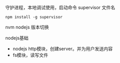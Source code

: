 守护进程，本地调试使用，启动命令 supervisor 文件名

```
npm install -g supervisor
```

nvm nodejs 版本切换

nodejs基础

* nodejs http模块，创建server。并为用户发送内容
* fs模块，读写文件 



